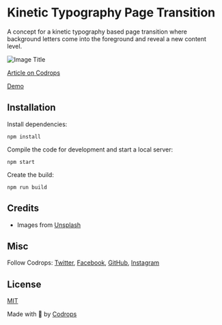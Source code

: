 # Kinetic Typography Page Transition

A concept for a kinetic typography based page transition where background letters come into the foreground and reveal a new content level.

![Image Title](https://tympanus.net/codrops/wp-content/uploads/2021/09/KineticTypePageTransition_featured.jpg)

[Article on Codrops](https://tympanus.net/codrops/?p=56722)

[Demo](http://tympanus.net/Development/KineticTypePageTransition/)


## Installation

Install dependencies:

```
npm install
```

Compile the code for development and start a local server:

```
npm start
```

Create the build:

```
npm run build
```

## Credits

- Images from [Unsplash](https://unsplash.com/)

## Misc

Follow Codrops: [Twitter](http://www.twitter.com/codrops), [Facebook](http://www.facebook.com/codrops), [GitHub](https://github.com/codrops), [Instagram](https://www.instagram.com/codropsss/)

## License
[MIT](LICENSE)

Made with :blue_heart:  by [Codrops](http://www.codrops.com)






